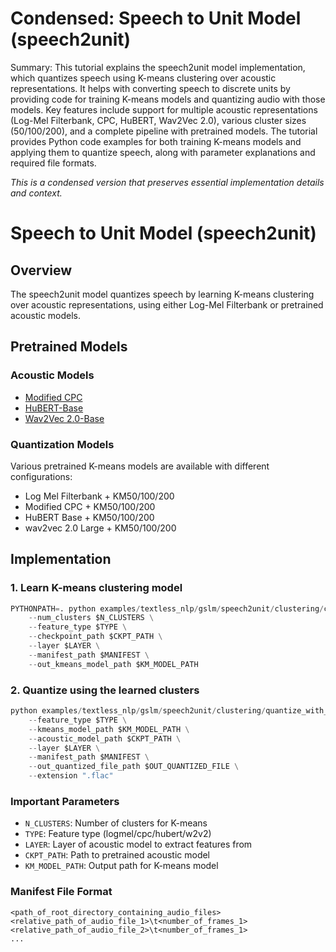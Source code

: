# Condensed: Speech to Unit Model (speech2unit)

Summary: This tutorial explains the speech2unit model implementation, which quantizes speech using K-means clustering over acoustic representations. It helps with converting speech to discrete units by providing code for training K-means models and quantizing audio with those models. Key features include support for multiple acoustic representations (Log-Mel Filterbank, CPC, HuBERT, Wav2Vec 2.0), various cluster sizes (50/100/200), and a complete pipeline with pretrained models. The tutorial provides Python code examples for both training K-means models and applying them to quantize speech, along with parameter explanations and required file formats.

*This is a condensed version that preserves essential implementation details and context.*

# Speech to Unit Model (speech2unit)

## Overview
The speech2unit model quantizes speech by learning K-means clustering over acoustic representations, using either Log-Mel Filterbank or pretrained acoustic models.

## Pretrained Models

### Acoustic Models
- [Modified CPC](https://dl.fbaipublicfiles.com/textless_nlp/gslm/cpc/cpc_big_ll6kh_top_ctc.pt)
- [HuBERT-Base](https://dl.fbaipublicfiles.com/hubert/hubert_base_ls960.pt)
- [Wav2Vec 2.0-Base](https://dl.fbaipublicfiles.com/fairseq/wav2vec/wav2vec_vox_new.pt)

### Quantization Models
Various pretrained K-means models are available with different configurations:
- Log Mel Filterbank + KM50/100/200
- Modified CPC + KM50/100/200
- HuBERT Base + KM50/100/200
- wav2vec 2.0 Large + KM50/100/200

## Implementation

### 1. Learn K-means clustering model
```python
PYTHONPATH=. python examples/textless_nlp/gslm/speech2unit/clustering/cluster_kmeans.py \
    --num_clusters $N_CLUSTERS \
    --feature_type $TYPE \
    --checkpoint_path $CKPT_PATH \
    --layer $LAYER \
    --manifest_path $MANIFEST \
    --out_kmeans_model_path $KM_MODEL_PATH
```

### 2. Quantize using the learned clusters
```python
python examples/textless_nlp/gslm/speech2unit/clustering/quantize_with_kmeans.py \
    --feature_type $TYPE \
    --kmeans_model_path $KM_MODEL_PATH \
    --acoustic_model_path $CKPT_PATH \
    --layer $LAYER \
    --manifest_path $MANIFEST \
    --out_quantized_file_path $OUT_QUANTIZED_FILE \
    --extension ".flac"
```

### Important Parameters
- `N_CLUSTERS`: Number of clusters for K-means
- `TYPE`: Feature type (logmel/cpc/hubert/w2v2)
- `LAYER`: Layer of acoustic model to extract features from
- `CKPT_PATH`: Path to pretrained acoustic model
- `KM_MODEL_PATH`: Output path for K-means model

### Manifest File Format
```
<path_of_root_directory_containing_audio_files>
<relative_path_of_audio_file_1>\t<number_of_frames_1>
<relative_path_of_audio_file_2>\t<number_of_frames_1>
...
```